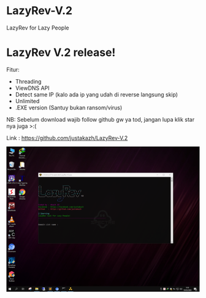 # LazyRev-V.2
LazyRev for Lazy People

<h1>LazyRev V.2 release!</h1>

Fitur:
- Threading
- ViewDNS API
- Detect same IP (kalo ada ip yang udah di reverse langsung skip)
- Unlimited
- .EXE version (Santuy bukan ransom/virus)

NB: Sebelum download wajib follow github gw ya tod, jangan lupa klik star nya juga >:(

Link : https://github.com/justakazh/LazyRev-V.2


<img src="Capture.PNG">
